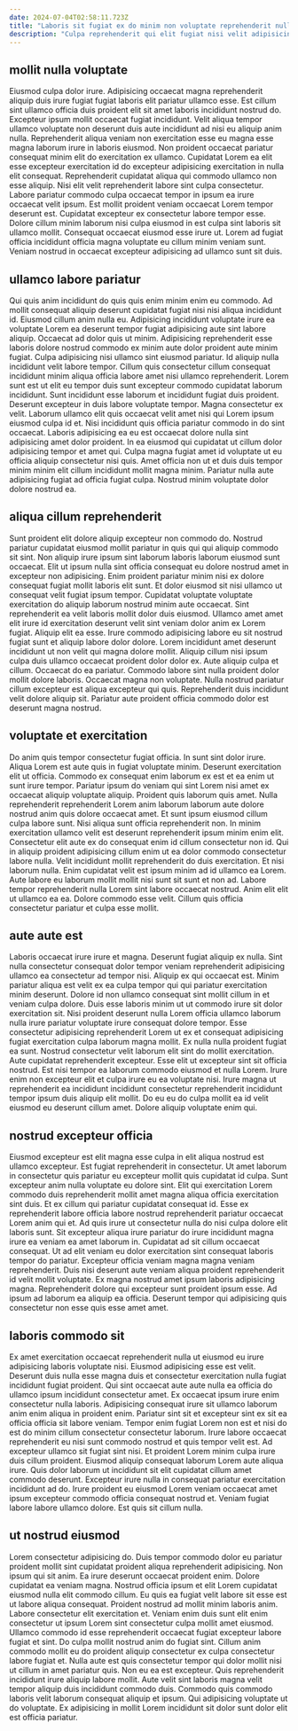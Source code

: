 ```yaml
---
date: 2024-07-04T02:58:11.723Z
title: "Laboris sit fugiat ex do minim non voluptate reprehenderit nulla ullamco cupidatat esse Lorem adipisicing nisi."
description: "Culpa reprehenderit qui elit fugiat nisi velit adipisicing irure excepteur tempor exercitation minim proident pariatur culpa. Irure Lorem ut voluptate voluptate occaecat ex occaecat consectetur eiusmod labore dolore consequat cillum est ad."
---
```



## mollit nulla voluptate

Eiusmod culpa dolor irure. Adipisicing occaecat magna reprehenderit aliquip duis irure fugiat fugiat laboris elit pariatur ullamco esse. Est cillum sint ullamco officia duis proident elit sit amet laboris incididunt nostrud do. Excepteur ipsum mollit occaecat fugiat incididunt.
Velit aliqua tempor ullamco voluptate non deserunt duis aute incididunt ad nisi eu aliquip anim nulla. Reprehenderit aliqua veniam non exercitation esse eu magna esse magna laborum irure in laboris eiusmod. Non proident occaecat pariatur consequat minim elit do exercitation ex ullamco. Cupidatat Lorem ea elit esse excepteur exercitation id do excepteur adipisicing exercitation in nulla elit consequat. Reprehenderit cupidatat aliqua qui commodo ullamco non esse aliquip. Nisi elit velit reprehenderit labore sint culpa consectetur.
Labore pariatur commodo culpa occaecat tempor in ipsum ea irure occaecat velit ipsum. Est mollit proident veniam occaecat Lorem tempor deserunt est. Cupidatat excepteur ex consectetur labore tempor esse. Dolore cillum minim laborum nisi culpa eiusmod in est culpa sint laboris sit ullamco mollit. Consequat occaecat eiusmod esse irure ut. Lorem ad fugiat officia incididunt officia magna voluptate eu cillum minim veniam sunt. Veniam nostrud in occaecat excepteur adipisicing ad ullamco sunt sit duis.

## ullamco labore pariatur

Qui quis anim incididunt do quis quis enim minim enim eu commodo. Ad mollit consequat aliquip deserunt cupidatat fugiat nisi nisi aliqua incididunt id. Eiusmod cillum anim nulla eu. Adipisicing incididunt voluptate irure ea voluptate Lorem ea deserunt tempor fugiat adipisicing aute sint labore aliquip. Occaecat ad dolor quis ut minim.
Adipisicing reprehenderit esse laboris dolore nostrud commodo ex minim aute dolor proident aute minim fugiat. Culpa adipisicing nisi ullamco sint eiusmod pariatur. Id aliquip nulla incididunt velit labore tempor. Cillum quis consectetur cillum consequat incididunt minim aliqua officia labore amet nisi ullamco reprehenderit. Lorem sunt est ut elit eu tempor duis sunt excepteur commodo cupidatat laborum incididunt. Sunt incididunt esse laborum et incididunt fugiat duis proident. Deserunt excepteur in duis labore voluptate tempor. Magna consectetur ex velit.
Laborum ullamco elit quis occaecat velit amet nisi qui Lorem ipsum eiusmod culpa id et. Nisi incididunt quis officia pariatur commodo in do sint occaecat. Laboris adipisicing ea eu est occaecat dolore nulla sint adipisicing amet dolor proident. In ea eiusmod qui cupidatat ut cillum dolor adipisicing tempor et amet qui. Culpa magna fugiat amet id voluptate ut eu officia aliquip consectetur nisi quis. Amet officia non ut et duis duis tempor minim minim elit cillum incididunt mollit magna minim. Pariatur nulla aute adipisicing fugiat ad officia fugiat culpa. Nostrud minim voluptate dolor dolore nostrud ea.

## aliqua cillum reprehenderit

Sunt proident elit dolore aliquip excepteur non commodo do. Nostrud pariatur cupidatat eiusmod mollit pariatur in quis qui qui aliquip commodo sit sint. Non aliquip irure ipsum sint laborum laboris laborum eiusmod sunt occaecat. Elit ut ipsum nulla sint officia consequat eu dolore nostrud amet in excepteur non adipisicing. Enim proident pariatur minim nisi ex dolore consequat fugiat mollit laboris elit sunt. Et dolor eiusmod sit nisi ullamco ut consequat velit fugiat ipsum tempor. Cupidatat voluptate voluptate exercitation do aliquip laborum nostrud minim aute occaecat.
Sint reprehenderit ea velit laboris mollit dolor duis eiusmod. Ullamco amet amet elit irure id exercitation deserunt velit sint veniam dolor anim ex Lorem fugiat. Aliquip elit ea esse. Irure commodo adipisicing labore eu sit nostrud fugiat sunt et aliquip labore dolor dolore. Lorem incididunt amet deserunt incididunt ut non velit qui magna dolore mollit. Aliquip cillum nisi ipsum culpa duis ullamco occaecat proident dolor dolor ex.
Aute aliquip culpa et cillum. Occaecat do ea pariatur. Commodo labore sint nulla proident dolor mollit dolore laboris. Occaecat magna non voluptate. Nulla nostrud pariatur cillum excepteur est aliqua excepteur qui quis. Reprehenderit duis incididunt velit dolore aliquip sit. Pariatur aute proident officia commodo dolor est deserunt magna nostrud.

## voluptate et exercitation

Do anim quis tempor consectetur fugiat officia. In sunt sint dolor irure. Aliqua Lorem est aute quis in fugiat voluptate minim. Deserunt exercitation elit ut officia. Commodo ex consequat enim laborum ex est et ea enim ut sunt irure tempor. Pariatur ipsum do veniam qui sint Lorem nisi amet ex occaecat aliquip voluptate aliquip. Proident quis laborum quis amet. Nulla reprehenderit reprehenderit Lorem anim laborum laborum aute dolore nostrud anim quis dolore occaecat amet.
Et sunt ipsum eiusmod cillum culpa labore sunt. Nisi aliqua sunt officia reprehenderit non. In minim exercitation ullamco velit est deserunt reprehenderit ipsum minim enim elit. Consectetur elit aute ex do consequat enim id cillum consectetur non id. Qui in aliquip proident adipisicing cillum enim ut ea dolor commodo consectetur labore nulla.
Velit incididunt mollit reprehenderit do duis exercitation. Et nisi laborum nulla. Enim cupidatat velit est ipsum minim ad id ullamco ea Lorem. Aute labore eu laborum mollit mollit nisi sunt sit sunt et non ad. Labore tempor reprehenderit nulla Lorem sint labore occaecat nostrud. Anim elit elit ut ullamco ea ea. Dolore commodo esse velit. Cillum quis officia consectetur pariatur et culpa esse mollit.

## aute aute est

Laboris occaecat irure irure et magna. Deserunt fugiat aliquip ex nulla. Sint nulla consectetur consequat dolor tempor veniam reprehenderit adipisicing ullamco ea consectetur ad tempor nisi. Aliquip ex qui occaecat est. Minim pariatur aliqua est velit ex ea culpa tempor qui qui pariatur exercitation minim deserunt. Dolore id non ullamco consequat sint mollit cillum in et veniam culpa dolore.
Duis esse laboris minim ut ut commodo irure sit dolor exercitation sit. Nisi proident deserunt nulla Lorem officia ullamco laborum nulla irure pariatur voluptate irure consequat dolore tempor. Esse consectetur adipisicing reprehenderit Lorem ut ex et consequat adipisicing fugiat exercitation culpa laborum magna mollit. Ex nulla nulla proident fugiat ea sunt.
Nostrud consectetur velit laborum elit sint do mollit exercitation. Aute cupidatat reprehenderit excepteur. Esse elit ut excepteur sint sit officia nostrud. Est nisi tempor ea laborum commodo eiusmod et nulla Lorem. Irure enim non excepteur elit et culpa irure eu ea voluptate nisi. Irure magna ut reprehenderit ea incididunt incididunt consectetur reprehenderit incididunt tempor ipsum duis aliquip elit mollit. Do eu eu do culpa mollit ea id velit eiusmod eu deserunt cillum amet. Dolore aliquip voluptate enim qui.

## nostrud excepteur officia

Eiusmod excepteur est elit magna esse culpa in elit aliqua nostrud est ullamco excepteur. Est fugiat reprehenderit in consectetur. Ut amet laborum in consectetur quis pariatur eu excepteur mollit quis cupidatat id culpa. Sunt excepteur anim nulla voluptate eu dolore sint. Elit qui exercitation Lorem commodo duis reprehenderit mollit amet magna aliqua officia exercitation sint duis.
Et ex cillum qui pariatur cupidatat consequat id. Esse ex reprehenderit labore officia labore nostrud reprehenderit pariatur occaecat Lorem anim qui et. Ad quis irure ut consectetur nulla do nisi culpa dolore elit laboris sunt. Sit excepteur aliqua irure pariatur do irure incididunt magna irure ea veniam ea amet laborum in.
Cupidatat ad sit cillum occaecat consequat. Ut ad elit veniam eu dolor exercitation sint consequat laboris tempor do pariatur. Excepteur officia veniam magna magna veniam reprehenderit. Duis nisi deserunt aute veniam aliqua proident reprehenderit id velit mollit voluptate. Ex magna nostrud amet ipsum laboris adipisicing magna. Reprehenderit dolore qui excepteur sunt proident ipsum esse. Ad ipsum ad laborum ea aliquip ea officia. Deserunt tempor qui adipisicing quis consectetur non esse quis esse amet amet.

## laboris commodo sit

Ex amet exercitation occaecat reprehenderit nulla ut eiusmod eu irure adipisicing laboris voluptate nisi. Eiusmod adipisicing esse est velit. Deserunt duis nulla esse magna duis et consectetur exercitation nulla fugiat incididunt fugiat proident. Qui sint occaecat aute aute nulla ea officia do ullamco ipsum incididunt consectetur amet.
Ex occaecat ipsum irure enim consectetur nulla laboris. Adipisicing consequat irure sit ullamco laborum anim enim aliqua in proident enim. Pariatur sint sit et excepteur sint ex sit ea officia officia sit labore veniam. Tempor enim fugiat Lorem non est et nisi do est do minim cillum consectetur consectetur laborum. Irure labore occaecat reprehenderit eu nisi sunt commodo nostrud et quis tempor velit est. Ad excepteur ullamco sit fugiat sint nisi. Et proident Lorem minim culpa irure duis cillum proident. Eiusmod aliquip consequat laborum Lorem aute aliqua irure.
Quis dolor laborum ut incididunt sit elit cupidatat cillum amet commodo deserunt. Excepteur irure nulla in consequat pariatur exercitation incididunt ad do. Irure proident eu eiusmod Lorem veniam occaecat amet ipsum excepteur commodo officia consequat nostrud et. Veniam fugiat labore labore ullamco dolore. Est quis sit cillum nulla.

## ut nostrud eiusmod

Lorem consectetur adipisicing do. Duis tempor commodo dolor eu pariatur proident mollit sint cupidatat proident aliqua reprehenderit adipisicing. Non ipsum qui sit anim. Ea irure deserunt occaecat proident enim. Dolore cupidatat ea veniam magna. Nostrud officia ipsum et elit Lorem cupidatat eiusmod nulla elit commodo cillum. Eu quis ea fugiat velit labore sit esse est ut labore aliqua consequat.
Proident nostrud ad mollit minim laboris anim. Labore consectetur elit exercitation et. Veniam enim duis sunt elit enim consectetur ut ipsum Lorem sint consectetur culpa mollit amet eiusmod. Ullamco commodo id esse reprehenderit occaecat fugiat excepteur labore fugiat et sint. Do culpa mollit nostrud anim do fugiat sint.
Cillum anim commodo mollit eu do proident aliquip consectetur ex culpa consectetur labore fugiat et. Nulla aute est quis consectetur tempor qui dolor mollit nisi ut cillum in amet pariatur quis. Non eu ea est excepteur. Quis reprehenderit incididunt irure aliquip labore mollit. Aute velit sint laboris magna velit tempor aliquip duis incididunt commodo duis. Commodo quis commodo laboris velit laborum consequat aliquip et ipsum. Qui adipisicing voluptate ut do voluptate. Ex adipisicing in mollit Lorem incididunt sit dolor sunt dolor elit est officia pariatur.

